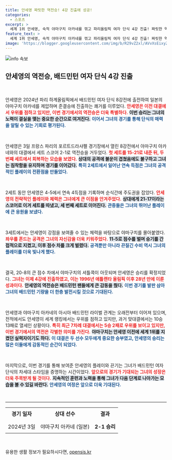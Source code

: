 ```yaml
---
title: 안세영 짜릿한 역전승! 4강 진출에 성공!
categories:
  - 스포츠
excerpt: >
  세계 1위 안세영, 숙적 야마구치 아카네를 꺾고 파리올림픽 여자 단식 4강 진출! 짜릿한 역전승의 순간을 놓치지 마세요! 28년 만의 기록에 도전하는 그녀의 열정이 돋보입니다.
feature_text: >
  세계 1위 안세영, 숙적 야마구치 아카네를 꺾고 파리올림픽 여자 단식 4강 진출! 짜릿한 역전승의 순간을 놓치지 마세요! 28년 만의 기록에 도전하는 그녀의 열정이 돋보입니다.
image: 'https://blogger.googleusercontent.com/img/b/R29vZ2xl/AVvXsEixyZcFfHzMRdzZMjFBmAUKJYCLCGyLL1o632UiGVXcaFdKo_bkvkuCioo0uUKlGfBVcT3P84aROyZIXSBEx3Aw5nCQ3pTgDom1WDC4m8eifvWiAmWEEVb4x6G_l8C0QH225ldMjyaFvpxGEBGNO37VmDTDMHGhJPq73UglMfDca1-0aw/s1600/blogspot.png'
---
```


<p><img src="https://blogger.googleusercontent.com/img/b/R29vZ2xl/AVvXsEixyZcFfHzMRdzZMjFBmAUKJYCLCGyLL1o632UiGVXcaFdKo_bkvkuCioo0uUKlGfBVcT3P84aROyZIXSBEx3Aw5nCQ3pTgDom1WDC4m8eifvWiAmWEEVb4x6G_l8C0QH225ldMjyaFvpxGEBGNO37VmDTDMHGhJPq73UglMfDca1-0aw/s1600/blogspot.png" alt="info 속보" /></p>

<h2 data-ke-size="size26">안세영의 역전승, 배드민턴 여자 단식 4강 진출</h2>

<p data-ke-size="size16">&nbsp;</p>

<p>안세영은 2024년 파리 하계올림픽에서 배드민턴 여자 단식 8강전에 출전하여 일본의 야마구치 아카네를 제압하며 준결승에 진출하는 쾌거를 이루었다. <b><span style="color: #ee2323;">안세영은 이전 대결에서 우위를 점하고 있지만, 이번 경기에서의 역전승은 더욱 특별하다.</span></b> <b><span style="background-color: #21538527;">이번 승리는 그녀의 노력이 결실을 맺는 중요한 순간으로 여겨진다.</span></b> <b><span style="color: #1a5490;">이어서 그녀의 경기를 통해 단식의 매력을 알릴 수 있는 기회로 평가된다.</span></b></p>

<p data-ke-size="size16">&nbsp;</p>

<p>안세영은 3일 프랑스 파리의 포르트드라샤펠 경기장에서 열린 8강전에서 야마구치 아카네와의 대결에서 세트 스코어 2-1로 역전승을 거두었다. <b><span style="color: #ee2323;">첫 세트를 15-21로 내준 뒤, 두 번째 세트에서 회복하는 모습을 보였다.</span></b> <b><span style="background-color: #21538527;">상대의 공격에 불운이 겹쳤음에도 불구하고 그녀는 침착함을 유지하며 경기를 이어갔다.</span></b> <b><span style="color: #1a5490;">특히 2세트에서 일어난 연속 득점은 그녀의 공격적인 플레이의 전환점을 만들었다.</span></b></p>

<p data-ke-size="size16">&nbsp;</p>

<p>2세트 동안 안세영은 4-5에서 연속 4득점을 기록하며 순식간에 주도권을 잡았다. <b><span style="color: #ee2323;">안세영의 전략적인 플레이와 체력은 그녀에게 큰 이점을 안겨주었다.</span></b> <b><span style="background-color: #21538527;">상대에게 21-17이라는 스코어로 이겨 세트를 따냈고, 세 번째 세트로 이어진다.</span></b> <b><span style="color: #1a5490;">관중들은 그녀의 뛰어난 플레이에 큰 응원을 보냈다.</span></b></p>

<p data-ke-size="size16">&nbsp;</p>

<p>3세트에서는 안세영이 강점을 보여줄 수 있는 체력을 바탕으로 야마구치를 몰아붙였다. <b><span style="color: #ee2323;">좌우를 흔드는 공격은 그녀의 자신감을 더욱 키워주었다.</span></b> <b><span style="background-color: #21538527;">11-5로 점수를 벌며 승기를 간접적으로 지켰고, 이후 점수 차를 크게 벌렸다.</span></b> <b><span style="color: #1a5490;">공격뿐만 아니라 끈질긴 수비 역시 그녀의 플레이를 더욱 빛나게 했다.</span></b></p>

<p data-ke-size="size16">&nbsp;</p>

<p>결국, 20-8의 큰 점수 차에서 야마구치의 셔틀콕이 아웃되며 안세영은 승리를 확정지었다. <b><span style="color: #ee2323;">그녀는 이제 4강에 진출하였고, 이는 1996년 애틀랜타 올림픽 이후 28년 만에 이룬 성과이다.</span></b> <b><span style="background-color: #21538527;">안세영의 역전승은 배드민턴 팬들에게 큰 감동을 줬다.</span></b> <b><span style="color: #1a5490;">이번 경기를 발판 삼아 그녀의 배드민턴 기량을 더 한층 발전시킬 것으로 기대된다.</span></b></p>

<p data-ke-size="size16">&nbsp;</p>

<p>안세영과 야마구치 아카네의 아시아 배드민턴 라이벌 관계는 오래전부터 이어져 있으며, 전적에서도 안세영이 세계 랭킹에서는 우위를 점하고 있지만, 과거 맞대결에서는 10승 13패로 열세인 상황이다. <b><span style="color: #ee2323;">특히 최근 7차례 대결에서는 5승 2패로 우위를 보이고 있지만, 이번 경기에서의 역전은 각별한 의미를 가진다.</span></b> <b><span style="background-color: #21538527;">야마구치는 안세영 이전에 세계 1위를 지켰던 실력자이기도 하다.</span></b> <b><span style="color: #1a5490;">이 대결은 두 선수 모두에게 중요한 승부였고, 안세영의 승리는 많은 이들에게 감동적인 순간이 되었다.</span></b></p>

<p data-ke-size="size16">&nbsp;</p>

<p>마지막으로, 이번 경기를 통해 보여준 안세영의 플레이와 끈기는 그녀가 배드민턴 여자 단식의 차세대 스타임을 증명하는 시간이었다. <b><span style="color: #ee2323;">앞으로의 경기가 기대되는 그녀의 성장은 더욱 주목받게 될 것이다.</span></b> <b><span style="background-color: #21538527;">지속적인 훈련과 노력을 통해 그녀가 다음 단계로 나아가는 모습을 볼 수 있길 바란다.</span></b> <b><span style="color: #1a5490;">안세영의 여정은 앞으로 더욱 기대된다.</span></b></p>

<p data-ke-size="size16">&nbsp;</p>

<hr>

<table style="width: 100%;">
    <tr>
        <td style="text-align: center; height: 40px;"><b>경기 일자</b></td>
        <td style="text-align: center; height: 40px;"><b>상대 선수</b></td>
        <td style="text-align: center; height: 40px;"><b>결과</b></td>
    </tr>
    <tr>
        <td style="text-align: center; height: 40px;">2024년 3일</td>
        <td style="text-align: center; height: 40px;">야마구치 아카네 (일본)</td>
        <td style="text-align: center; height: 40px;"><b>2-1 승리</b></td>
    </tr>
</table>

<p data-ke-size="size16">&nbsp;</p>
유용한 생활 정보가 필요하시다면, <a href="https://opensis.kr" rel="dofollow">opensis.kr</a>


